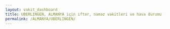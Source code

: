 ```yaml
---
layout: vakit_dashboard
title: UBERLINGEN, ALMANYA için iftar, namaz vakitleri ve hava durumu - ilçe/eyalet seç
permalink: /ALMANYA/UBERLINGEN/
---
```


<script type="text/javascript">
  var GLOBAL_COUNTRY = 'ALMANYA';
  var GLOBAL_CITY = 'UBERLINGEN';
  var GLOBAL_STATE = '';
  var lat = 72;
  var lon = 21;
</script>
